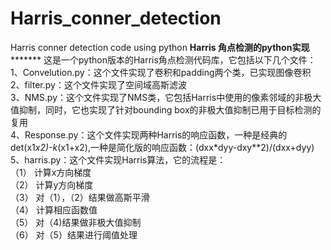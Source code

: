 # Harris_conner_detection
Harris conner detection code using python
********************************************Harris 角点检测的python实现***************************************************
这是一个python版本的Harris角点检测代码库，它包括以下几个文件：  
1、Convelution.py：这个文件实现了卷积和padding两个类，已实现图像卷积  
2、filter.py：这个文件实现了空间域高斯滤波  
3、NMS.py：这个文件实现了NMS类，它包括Harris中使用的像素邻域的非极大值抑制，同时，它也实现了针对bounding box的非极大值抑制已用于目标检测的复用  
4、Response.py：这个文件实现两种Harris的响应函数，一种是经典的det(x1*x2)-k*(x1+x2),一种是简化版的响应函数：(dxx*dyy-dxy**2)/(dxx+dyy)  
5、harris.py：这个文件实现Harris算法，它的流程是：  
              （1） 计算x方向梯度   
              （2） 计算y方向梯度    
               （3）  对（1），（2）结果做高斯平滑  
                （4）  计算相应函数值   
               （5）  对（4)结果做非极大值抑制  
              （6）  对（5）结果进行阈值处理  
